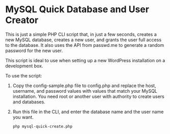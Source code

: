 MySQL Quick Database and User Creator
=====================================

This is just a simple PHP CLI script that, in just a few seconds, creates a new
MySQL database, creates a new user, and grants the user full access to the
database. It also uses the API from passwd.me to generate a random password for
the new user.

This script is ideal to use when setting up a new WordPress installation on a
development box.

To use the script:

1. Copy the config-sample.php file to config.php and replace the
   host, username, and password values with values that match your MySQL 
   installation. You need root or another user with authority to create 
   users and databases.

2. Run this file in the CLI, and enter the database name and the user name
   you want.

       php mysql-quick-create.php
